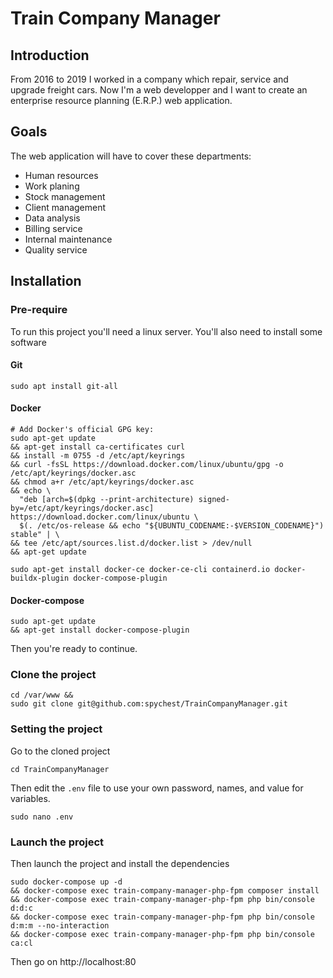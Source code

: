 # Train Company Manager
## Introduction
From 2016 to 2019 I worked in a company which repair, service and upgrade freight cars.
Now I'm a web developper and I want to create an enterprise resource planning (E.R.P.) web application.
## Goals
The web application will have to cover these departments:
- Human resources
- Work planing
- Stock management
- Client management
- Data analysis
- Billing service
- Internal maintenance
- Quality service
## Installation
### Pre-require
To run this project you'll need a linux server. You'll also need to install some software
#### Git
```shell
sudo apt install git-all
```
#### Docker
```shell
# Add Docker's official GPG key:
sudo apt-get update 
&& apt-get install ca-certificates curl
&& install -m 0755 -d /etc/apt/keyrings
&& curl -fsSL https://download.docker.com/linux/ubuntu/gpg -o /etc/apt/keyrings/docker.asc
&& chmod a+r /etc/apt/keyrings/docker.asc
&& echo \
  "deb [arch=$(dpkg --print-architecture) signed-by=/etc/apt/keyrings/docker.asc] https://download.docker.com/linux/ubuntu \
  $(. /etc/os-release && echo "${UBUNTU_CODENAME:-$VERSION_CODENAME}") stable" | \
&& tee /etc/apt/sources.list.d/docker.list > /dev/null
&& apt-get update
```
```shell
sudo apt-get install docker-ce docker-ce-cli containerd.io docker-buildx-plugin docker-compose-plugin
```
#### Docker-compose
```shell
sudo apt-get update
&& apt-get install docker-compose-plugin
```
Then you're ready to continue.
### Clone the project
```shell
cd /var/www &&
sudo git clone git@github.com:spychest/TrainCompanyManager.git
```
### Setting the project
Go to the cloned project
```shell
cd TrainCompanyManager
```
Then edit the `.env` file to use your own password, names, and value for variables.
```shell
sudo nano .env
```
### Launch the project
Then launch the project and install the dependencies
```shell
sudo docker-compose up -d
&& docker-compose exec train-company-manager-php-fpm composer install
&& docker-compose exec train-company-manager-php-fpm php bin/console d:d:c
&& docker-compose exec train-company-manager-php-fpm php bin/console d:m:m --no-interaction
&& docker-compose exec train-company-manager-php-fpm php bin/console ca:cl
```
Then go on http://localhost:80
